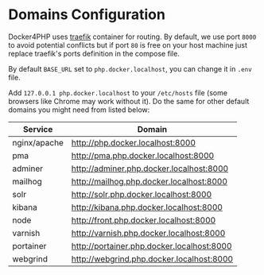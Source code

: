 # Domains Configuration

Docker4PHP uses [traefik](https://hub.docker.com/_/traefik) container for routing. By default, we use port `8000` to avoid potential conflicts but if port `80` is free on your host machine just replace traefik's ports definition in the compose file.

By default `BASE_URL` set to `php.docker.localhost`, you can change it in `.env` file.

Add `127.0.0.1 php.docker.localhost` to your `/etc/hosts` file (some browsers like Chrome may work without it). Do the same for other default domains you might need from listed below:  

| Service      | Domain                                     |
| ------------ | ------------------------------------------ |
| nginx/apache | http://php.docker.localhost:8000           |
| pma          | http://pma.php.docker.localhost:8000       |
| adminer      | http://adminer.php.docker.localhost:8000   |
| mailhog      | http://mailhog.php.docker.localhost:8000   |
| solr         | http://solr.php.docker.localhost:8000      |
| kibana       | http://kibana.php.docker.localhost:8000    |
| node         | http://front.php.docker.localhost:8000     |
| varnish      | http://varnish.php.docker.localhost:8000   |
| portainer    | http://portainer.php.docker.localhost:8000 |
| webgrind     | http://webgrind.php.docker.localhost:8000  |

